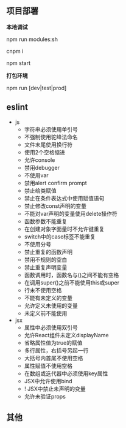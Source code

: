 ## 项目部署

**本地调试**

npm run modules:sh

cnpm i

npm start

**打包环境**

npm run [dev|test|prod]

## eslint

- js
  - 字符串必须使用单引号
  - 不强制使用驼峰法命名
  - 文件末尾使用换行符
  - 使用2个空格缩进
  - 允许console
  - 禁用debugger
  - 不使用var
  - 禁用alert confirm prompt
  - 禁止给类赋值
  - 禁止在条件表达式中使用赋值语句
  - 禁止修改const声明的变量
  - 不能对var声明的变量使用delete操作符
  - 函数参数不能重复
  - 在创建对象字面量时不允许键重复
  - switch中的case标签不能重复
  - 不使用分号
  - 禁止重复的函数声明
  - 禁用不规则的空白
  - 禁止重复声明变量
  - 函数调用时，函数名与()之间不能有空格
  - 在调用super()之前不能使用this或super
  - 行末不使用空格
  - 不能有未定义的变量
  - 允许定义未使用的变量
  - 未定义前不能使用
- jsx
  - 属性中必须使用双引号
  - 允许React组件未定义displayName
  - 省略属性值为true的赋值
  - 多行属性，右括号另起一行
  - 大括号内首尾不使用空格
  - 属性赋值不使用空格
  - 在数组或迭代器中必须使用key属性
  - JSX中允许使用bind
  - ! JSX中禁止未声明的变量
  - 允许未验证props

## 其他